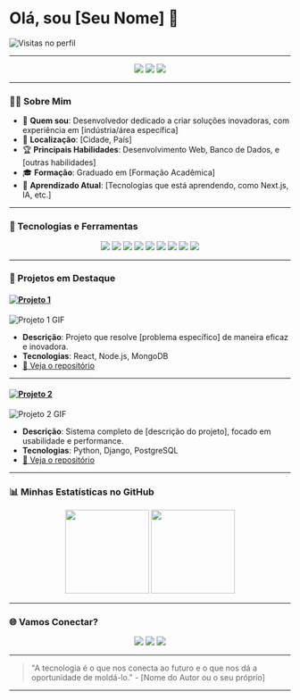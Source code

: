 # Olá, sou [Seu Nome] 👋

![Visitas no perfil](https://komarev.com/ghpvc/?username=seuusername&color=blue&style=flat-square)

---

<div align="center">
  <img src="https://img.shields.io/badge/-Engenheiro%20de%20Software-blue?style=for-the-badge" />
  <img src="https://img.shields.io/badge/-Desenvolvedor%20FullStack-red?style=for-the-badge" />
  <img src="https://img.shields.io/badge/-Python%20%7C%20JavaScript-yellow?style=for-the-badge" />
</div>

---

### 👨‍💻 Sobre Mim
- 🧩 **Quem sou**: Desenvolvedor dedicado a criar soluções inovadoras, com experiência em [indústria/área específica]
- 📍 **Localização**: [Cidade, País]
- 🏆 **Principais Habilidades**: Desenvolvimento Web, Banco de Dados, e [outras habilidades]
- 🎓 **Formação**: Graduado em [Formação Acadêmica]
- 🌱 **Aprendizado Atual**: [Tecnologias que está aprendendo, como Next.js, IA, etc.]

---

### 🚀 Tecnologias e Ferramentas

<div align="center">
  <img src="https://img.shields.io/badge/-HTML5-E34F26?style=flat-square&logo=html5&logoColor=white" />
  <img src="https://img.shields.io/badge/-CSS3-1572B6?style=flat-square&logo=css3" />
  <img src="https://img.shields.io/badge/-JavaScript-F7DF1E?style=flat-square&logo=javascript&logoColor=black" />
  <img src="https://img.shields.io/badge/-React-61DAFB?style=flat-square&logo=react&logoColor=black" />
  <img src="https://img.shields.io/badge/-Node.js-339933?style=flat-square&logo=node.js&logoColor=white" />
  <img src="https://img.shields.io/badge/-Python-3776AB?style=flat-square&logo=python&logoColor=white" />
  <img src="https://img.shields.io/badge/-Django-092E20?style=flat-square&logo=django&logoColor=white" />
  <img src="https://img.shields.io/badge/-Git-F05032?style=flat-square&logo=git&logoColor=white" />
  <img src="https://img.shields.io/badge/-Docker-2496ED?style=flat-square&logo=docker&logoColor=white" />
</div>

---

### 📌 Projetos em Destaque

#### [![Projeto 1](https://img.shields.io/badge/-Projeto%201-green?style=for-the-badge)](https://github.com/seuusername/projeto1)
![Projeto 1 GIF](https://media.giphy.com/media/26AHG5KGFxSkUWw1i/giphy.gif)
   - **Descrição**: Projeto que resolve [problema específico] de maneira eficaz e inovadora.
   - **Tecnologias**: React, Node.js, MongoDB
   - [🔗 Veja o repositório](https://github.com/seuusername/projeto1)

---

#### [![Projeto 2](https://img.shields.io/badge/-Projeto%202-blue?style=for-the-badge)](https://github.com/seuusername/projeto2)
![Projeto 2 GIF](https://media.giphy.com/media/l0HlvtIPzPdt2usKs/giphy.gif)
   - **Descrição**: Sistema completo de [descrição do projeto], focado em usabilidade e performance.
   - **Tecnologias**: Python, Django, PostgreSQL
   - [🔗 Veja o repositório](https://github.com/seuusername/projeto2)

---

### 📊 Minhas Estatísticas no GitHub

<div align="center">
  <img height="150em" src="https://github-readme-stats.vercel.app/api?username=seuusername&show_icons=true&theme=default&hide=stars,issues&count_private=true&include_all_commits=true" />
  <img height="150em" src="https://github-readme-stats.vercel.app/api/top-langs/?username=seuusername&layout=compact&langs_count=6&theme=default" />
</div>

---

### 🌐 Vamos Conectar?

<div align="center">
  <a href="https://www.linkedin.com/in/seulinkedin"><img src="https://img.shields.io/badge/-LinkedIn-blue?style=flat-square&logo=Linkedin&logoColor=white"></a>
  <a href="https://seuportfolio.com"><img src="https://img.shields.io/badge/-Portfólio-black?style=flat-square&logo=google-chrome&logoColor=white"></a>
  <a href="mailto:seuemail@gmail.com"><img src="https://img.shields.io/badge/-Email-red?style=flat-square&logo=gmail&logoColor=white"></a>
</div>

---

> "A tecnologia é o que nos conecta ao futuro e o que nos dá a oportunidade de moldá-lo." - [Nome do Autor ou o seu próprio]

---

